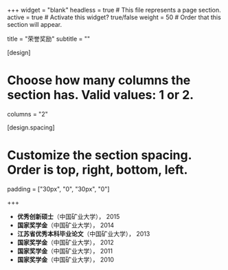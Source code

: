 +++
widget = "blank"
headless = true  # This file represents a page section.
active = true  # Activate this widget? true/false
weight = 50  # Order that this section will appear.

title = "荣誉奖励"
subtitle = ""

[design]
  # Choose how many columns the section has. Valid values: 1 or 2.
  columns = "2"

[design.spacing]
  # Customize the section spacing. Order is top, right, bottom, left.
  padding = ["30px", "0", "30px", "0"]

+++


* **优秀创新硕士**（中国矿业大学），			2015
* **国家奖学金**（中国矿业大学），				2014
* **江苏省优秀本科毕业论文**（中国矿业大学），	2013
* **国家奖学金**（中国矿业大学），				2012
* **国家奖学金**（中国矿业大学），				2011
* **国家奖学金**（中国矿业大学），				2010
